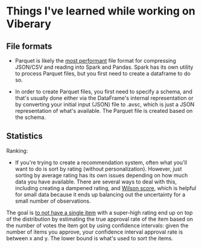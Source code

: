 # Things I've learned while working on Viberary

## File formats

+ Parquet is likely the [most performant](https://www.robinlinacre.com/parquet_api/) file format for compressing JSON/CSV and reading into Spark and Pandas. Spark has its own utility to process Parquet files, but you first need to create a dataframe to do so. 

+ In order to create Parquet files, you first need to specify a schema, and that's usually done either via the DataFrame's internal representation or by converting your initial input (JSON) file to .avsc, which is just a JSON representation of what's available. The Parquet file is created based on the schema. 


## Statistics 

Ranking: 
+ If you're trying to create a recommendation system, often what you'll want to do is sort by rating (without personalization). However, just sorting by average rating has its own issues depending on how much data you have available. There are several ways to deal with this, including creating a dampened rating, and [Wilson score](https://www.evanmiller.org/how-not-to-sort-by-average-rating.html), which is helpful for small data because it ends up balancing out the uncertainty for a small number of observations. 
  
The goal is [to not have a single item](https://www.reddit.com/r/explainlikeimfive/comments/4oirm9/comment/d4cyyo8) with a super-high rating end up on top of the distribution by estimating the true approval rate of the item based on the number of votes the item got by using confidence intervals: given the number of items you approve, your confidence interval approval rate is between x and y. The lower bound is what's used to sort the items. 

